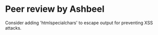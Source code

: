 # Peer review by Ashbeel

Consider adding 'htmlspecialchars' to escape output for preventing XSS attacks.